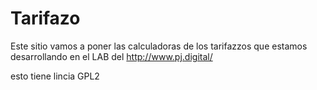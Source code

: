 # Tarifazo

Este sitio vamos a poner las calculadoras de los tarifazzos que estamos desarrollando en el LAB del http://www.pj.digital/

esto tiene lincia GPL2
